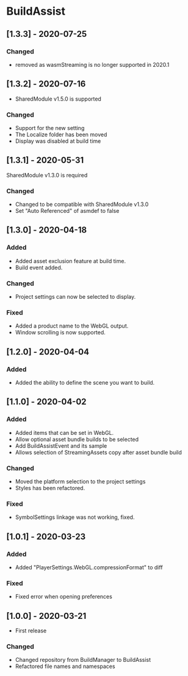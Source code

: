 # BuildAssist

## [1.3.3] - 2020-07-25

### Changed
- removed as wasmStreaming is no longer supported in 2020.1

## [1.3.2] - 2020-07-16
- SharedModule v1.5.0 is supported

### Changed
- Support for the new setting
- The Localize folder has been moved
- Display was disabled at build time

## [1.3.1] - 2020-05-31
SharedModule v1.3.0 is required

### Changed
- Changed to be compatible with SharedModule v1.3.0
- Set "Auto Referenced" of asmdef to false

## [1.3.0] - 2020-04-18

### Added
- Added asset exclusion feature at build time.
- Build event added.

### Changed
- Project settings can now be selected to display.

### Fixed
- Added a product name to the WebGL output.
- Window scrolling is now supported.

## [1.2.0] - 2020-04-04

### Added
- Added the ability to define the scene you want to build.

## [1.1.0] - 2020-04-02

### Added
- Added items that can be set in WebGL.
- Allow optional asset bundle builds to be selected
- Add BuildAssistEvent and its sample
- Allows selection of StreamingAssets copy after asset bundle build

### Changed
- Moved the platform selection to the project settings
- Styles has been refactored.

### Fixed
- SymbolSettings linkage was not working, fixed.

## [1.0.1] - 2020-03-23

### Added
- Added "PlayerSettings.WebGL.compressionFormat" to diff

### Fixed
- Fixed error when opening preferences

## [1.0.0] - 2020-03-21
- First release

### Changed
- Changed repository from BuildManager to BuildAssist
- Refactored file names and namespaces
